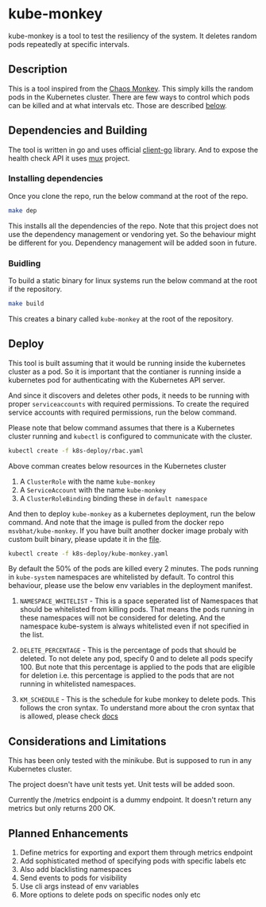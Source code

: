 # kube-monkey

kube-monkey is a tool to test the resiliency of the system. It deletes
random pods repeatedly at specific intervals.

## Description

This is a tool inspired from the
[Chaos Monkey](https://en.wikipedia.org/wiki/Chaos_engineering#Chaos_Monkey).
This simply kills the random pods in the Kubernetes cluster. There are few
ways to control which pods can be killed and at what intervals etc. Those are
described [below](https://github.com/msvbhat/kube-monkey#deploy).

## Dependencies and Building

The tool is written in go and uses official
[client-go](https://github.com/kubernetes/client-go/) library. And to expose
the health check API it uses [mux](https://github.com/gorilla/mux) project.

### Installing dependencies

Once you clone the repo, run the below command at the root of the repo.

```bash
make dep
```

This installs all the dependencies of the repo. Note that this project does
not use the dependency management or vendoring yet. So the behaviour might
be different for you. Dependency management will be added soon in future.

### Buidling

To build a static binary for linux systems run the below command at the root
if the repository.

```bash
make build
```

This creates a binary called `kube-monkey` at the root of the repository.

## Deploy

This tool is built assuming that it would be running inside the kubernetes
cluster as a pod. So it is important that the contianer is running inside
a kubernetes pod for authenticating with the Kubernetes API server.

And since it discovers and deletes other pods, it needs to be running with
proper `serviceaccounts` with required permissions. To create the required
service accounts with required permissions, run the below command.

Please note that below command assumes that there is a Kubernetes cluster
running and `kubectl` is configured to communicate with the cluster.

```bash
kubectl create -f k8s-deploy/rbac.yaml
```

Above comman creates below resources in the Kubernetes cluster

1. A `ClusterRole` with the name `kube-monkey`
1. A `ServiceAccount` with the name `kube-monkey`
1. A `ClusterRoleBinding` binding these in `default namespace`

And then to deploy `kube-monkey` as a kubernetes deployment, run the below
command. And note that the image is pulled from the docker
repo `msvbhat/kube-monkey`. If you have built another docker image probaly
with custom built binary, please update it
in the [file](k8s-deploy/kube-monkey.yaml).

```bash
kubectl create -f k8s-deploy/kube-monkey.yaml
```

By default the 50% of the pods are killed every 2 minutes. The pods running
in `kube-system` namespaces are whitelisted by default. To control this
behaviour, please use the below env variables in the deployment manifest.

1. `NAMESPACE_WHITELIST` - This is a space seperated list of Namespaces that
    should be whitelisted from killing pods. That means the pods running in
    these namespaces will not be considered for deleting. And the namespace
    kube-system is always whitelisted even if not specified in the list.

1. `DELETE_PERCENTAGE` - This is the percentage of pods that should be
    deleted. To not delete any pod, specify 0 and to delete all pods
    specify 100. But note that this percentage is applied to the pods that
    are eligible for deletion i.e. this percentage is applied to the pods
    that are not running in whitelisted namespaces.

1. `KM_SCHEDULE` - This is the schedule for kube monkey to delete pods. This
    follows the cron syntax. To understand more about the cron syntax that is
    allowed, please check
    [docs](https://godoc.org/github.com/robfig/cron#hdr-CRON_Expression_Format)

## Considerations and Limitations

This has been only tested with the minikube. But is supposed to run in any
Kubernetes cluster.

The project doesn't have unit tests yet. Unit tests will be added soon.

Currently the /metrics endpoint is a dummy endpoint. It doesn't return any
metrics but only returns 200 OK.

## Planned Enhancements

1. Define metrics for exporting and export them through metrics endpoint
1. Add sophisticated method of specifying pods with specific labels etc
1. Also add blacklisting namespaces
1. Send events to pods for visibility
1. Use cli args instead of env variables
1. More options to delete pods on specific nodes only etc
